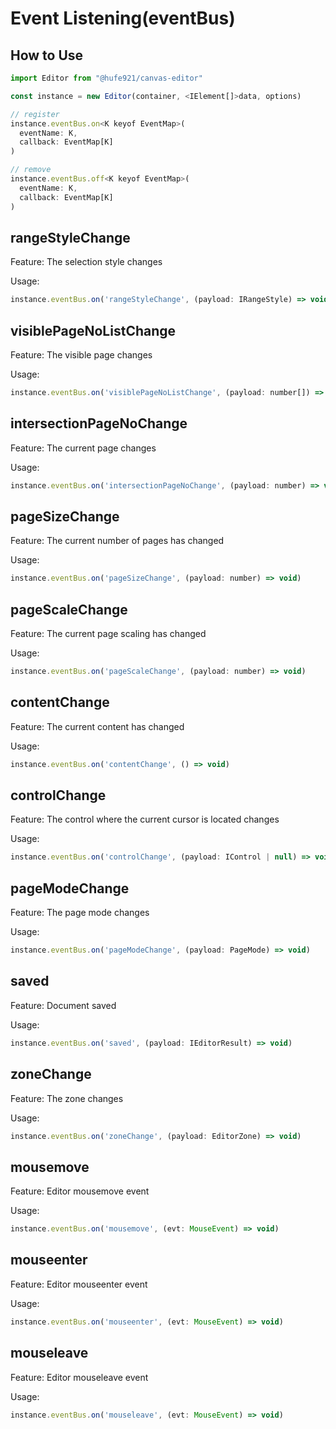 # Event Listening(eventBus)

## How to Use

```javascript
import Editor from "@hufe921/canvas-editor"

const instance = new Editor(container, <IElement[]>data, options)

// register
instance.eventBus.on<K keyof EventMap>(
  eventName: K,
  callback: EventMap[K]
)

// remove
instance.eventBus.off<K keyof EventMap>(
  eventName: K,
  callback: EventMap[K]
)
```

## rangeStyleChange

Feature: The selection style changes

Usage:

```javascript
instance.eventBus.on('rangeStyleChange', (payload: IRangeStyle) => void)
```

## visiblePageNoListChange

Feature: The visible page changes

Usage:

```javascript
instance.eventBus.on('visiblePageNoListChange', (payload: number[]) => void)
```

## intersectionPageNoChange

Feature: The current page changes

Usage:

```javascript
instance.eventBus.on('intersectionPageNoChange', (payload: number) => void)
```

## pageSizeChange

Feature: The current number of pages has changed

Usage:

```javascript
instance.eventBus.on('pageSizeChange', (payload: number) => void)
```

## pageScaleChange

Feature: The current page scaling has changed

Usage:

```javascript
instance.eventBus.on('pageScaleChange', (payload: number) => void)
```

## contentChange

Feature: The current content has changed

Usage:

```javascript
instance.eventBus.on('contentChange', () => void)
```

## controlChange

Feature: The control where the current cursor is located changes

Usage:

```javascript
instance.eventBus.on('controlChange', (payload: IControl | null) => void)
```

## pageModeChange

Feature: The page mode changes

Usage:

```javascript
instance.eventBus.on('pageModeChange', (payload: PageMode) => void)
```

## saved

Feature: Document saved

Usage:

```javascript
instance.eventBus.on('saved', (payload: IEditorResult) => void)
```

## zoneChange

Feature: The zone changes

Usage:

```javascript
instance.eventBus.on('zoneChange', (payload: EditorZone) => void)
```

## mousemove

Feature: Editor mousemove event

Usage:

```javascript
instance.eventBus.on('mousemove', (evt: MouseEvent) => void)
```

## mouseenter

Feature: Editor mouseenter event

Usage:

```javascript
instance.eventBus.on('mouseenter', (evt: MouseEvent) => void)
```

## mouseleave

Feature: Editor mouseleave event

Usage:

```javascript
instance.eventBus.on('mouseleave', (evt: MouseEvent) => void)
```
